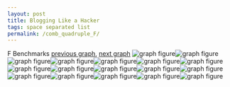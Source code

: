 ```yaml
---
layout: post
title: Blogging Like a Hacker
tags: space separated list
permalink: /comb_quadruple_F/
---
```


F Benchmarks
[previous graph](../comb_quadruple_EGG/), [next graph](../comb_quadruple_FACE/)
![graph figure](./images/quadruple/F/F-AVL_box.png)![graph figure](./images/quadruple/F/F-A_box.png)![graph figure](./images/quadruple/F/F-CYPHERD_box.png)![graph figure](./images/quadruple/F/F-EGG_box.png)![graph figure](./images/quadruple/F/F-FACE_box.png)![graph figure](./images/quadruple/F/F-FLOYD_box.png)![graph figure](./images/quadruple/F/F-F_box.png)![graph figure](./images/quadruple/F/F-H_box.png)![graph figure](./images/quadruple/F/F-JSOND_box.png)![graph figure](./images/quadruple/F/F-K_box.png)![graph figure](./images/quadruple/F/F-O_box.png)![graph figure](./images/quadruple/F/F-PDFD_box.png)![graph figure](./images/quadruple/F/F-RB_box.png)![graph figure](./images/quadruple/F/F-ROD_box.png)![graph figure](./images/quadruple/F/F-SMATRIX_box.png)![graph figure](./images/quadruple/F/F-SORTD_box.png)![graph figure](./images/quadruple/F/F-ZB_box.png)